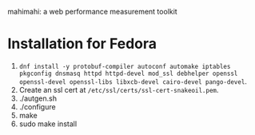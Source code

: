 mahimahi: a web performance measurement toolkit

# Installation for Fedora

1. `dnf install -y protobuf-compiler autoconf automake iptables pkgconfig dnsmasq httpd httpd-devel mod_ssl debhelper openssl openssl-devel openssl-libs libxcb-devel cairo-devel pango-devel`.
2. Create an ssl cert at `/etc/ssl/certs/ssl-cert-snakeoil.pem`.
3. ./autgen.sh
4. ./configure
5. make
6. sudo make install

